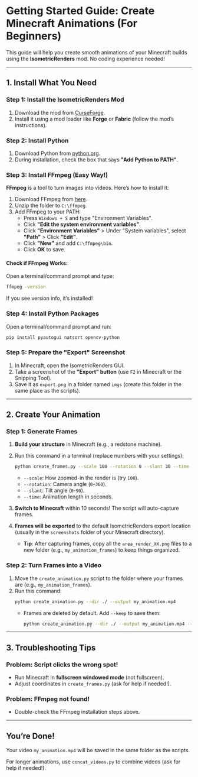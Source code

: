 # **Getting Started Guide: Create Minecraft Animations (For Beginners)**

This guide will help you create smooth animations of your Minecraft builds using the **IsometricRenders** mod. No coding experience needed!

---

## **1. Install What You Need**

### **Step 1: Install the IsometricRenders Mod**

1. Download the mod from [CurseForge](https://www.curseforge.com/minecraft/mc-mods/isometric-renders).
2. Install it using a mod loader like **Forge** or **Fabric** (follow the mod’s instructions).

### **Step 2: Install Python**

1. Download Python from [python.org](https://www.python.org/downloads/).
2. During installation, check the box that says **"Add Python to PATH"**.

### **Step 3: Install FFmpeg (Easy Way!)**

**FFmpeg** is a tool to turn images into videos. Here’s how to install it:

1. Download FFmpeg from [here](https://www.gyan.dev/ffmpeg/builds/ffmpeg-git-full.7z).
2. Unzip the folder to `C:\ffmpeg`.
3. Add FFmpeg to your PATH:
   - Press `Windows + S` and type "Environment Variables".
   - Click **"Edit the system environment variables"**.
   - Click **"Environment Variables"** > Under "System variables", select **"Path"** > Click **"Edit"**.
   - Click **"New"** and add `C:\ffmpeg\bin`.
   - Click **OK** to save.

#### **Check if FFmpeg Works**:

Open a terminal/command prompt and type:

```bash
ffmpeg -version
```

If you see version info, it’s installed!

### **Step 4: Install Python Packages**

Open a terminal/command prompt and run:

```bash
pip install pyautogui natsort opencv-python
```

### **Step 5: Prepare the "Export" Screenshot**

1. In Minecraft, open the IsometricRenders GUI.
2. Take a screenshot of the **"Export" button** (use `F2` in Minecraft or the Snipping Tool).
3. Save it as `export.png` in a folder named `imgs` (create this folder in the same place as the scripts).

---

## **2. Create Your Animation**

### **Step 1: Generate Frames**

1. **Build your structure** in Minecraft (e.g., a redstone machine).
2. Run this command in a terminal (replace numbers with your settings):

   ```bash
   python create_frames.py --scale 100 --rotation 0 --slant 30 --time 5
   ```

   - `--scale`: How zoomed-in the render is (try `100`).
   - `--rotation`: Camera angle (`0`-`360`).
   - `--slant`: Tilt angle (`0`-`90`).
   - `--time`: Animation length in seconds.

3. **Switch to Minecraft** within 10 seconds! The script will auto-capture frames.

4. **Frames will be exported** to the default IsometricRenders export location (usually in the `screenshots` folder of your Minecraft directory).
   - **Tip**: After capturing frames, copy all the `area_render_XX.png` files to a new folder (e.g., `my_animation_frames`) to keep things organized.

### **Step 2: Turn Frames into a Video**

1. Move the `create_animation.py` script to the folder where your frames are (e.g., `my_animation_frames`).
2. Run this command:
   ```bash
   python create_animation.py --dir ./ --output my_animation.mp4
   ```
   - Frames are deleted by default. Add `--keep` to save them:
     ```bash
     python create_animation.py --dir ./ --output my_animation.mp4 --keep
     ```

---

## **3. Troubleshooting Tips**

### **Problem: Script clicks the wrong spot!**

- Run Minecraft in **fullscreen windowed mode** (not fullscreen).
- Adjust coordinates in `create_frames.py` (ask for help if needed!).

### **Problem: FFmpeg not found!**

- Double-check the FFmpeg installation steps above.

---

## **You’re Done!**

Your video `my_animation.mp4` will be saved in the same folder as the scripts.

For longer animations, use `concat_videos.py` to combine videos (ask for help if needed!).
